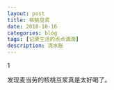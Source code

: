 ```yaml
---
layout: post
title: 核桃豆浆
date: 2018-10-16
categories: blog
tags: [记录生活的点点滴滴]
description: 流水账
---
```


1 

发现麦当劳的核桃豆浆真是太好喝了。


